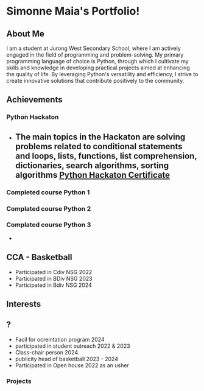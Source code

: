# Simonne Maia's Portfolio!

## About Me
I am a student at Jurong West Secondary School, where I am actively engaged in the field of programming and problem-solving. My primary programming language of choice is Python, through which I cultivate my skills and knowledge in developing practical projects aimed at enhancing the quality of life. By leveraging Python's versatility and efficiency, I strive to create innovative solutions that contribute positively to the community.

## Achievements
### Python Hackaton
- The main topics in the Hackaton are solving problems related to conditional statements and loops, lists, functions, list comprehension, dictionaries, search algorithms, sorting algorithms [Python Hackaton Certificate](https://google.com)
  - 
### Completed course Python 1
  
### Complated course Python 2

### Complated course Python 3

- 

## CCA - Basketball
- Participated in Cdiv NSG 2022
- Participated in BDiv NSG 2023
- Participated in Bdiv NSG 2024

## Interests 



## ?
- Facil for ocreintation program 2024
- participated in student outreach 2022 & 2023
- Class-chair person 2024
- publicity head of basketball 2023 - 2024
- Participated in Open house 2022 as an usher

### Projects
